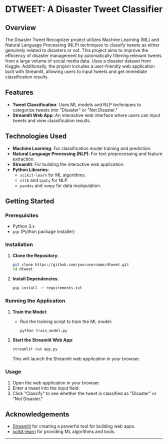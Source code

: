 
# DTWEET: A Disaster Tweet Classifier 

## Overview

The Disaster Tweet Recognizer project utilizes Machine Learning (ML) and Natural Language Processing (NLP) techniques to classify tweets as either genuinely related to disasters or not. This project aims to improve the efficiency of disaster management by automatically filtering relevant tweets from a large volume of social media data. Uses a disaster dataset from Kaggle. 
Additionally, the project includes a user-friendly web application built with Streamlit, allowing users to input tweets and get immediate classification results.

## Features

- **Tweet Classification**: Uses ML models and NLP techniques to categorize tweets into "Disaster" or "Not Disaster."
- **Streamlit Web App**: An interactive web interface where users can input tweets and view classification results.

## Technologies Used

- **Machine Learning**: For classification model training and prediction.
- **Natural Language Processing (NLP)**: For text preprocessing and feature extraction.
- **Streamlit**: For building the interactive web application.
- **Python Libraries**: 
  - `scikit-learn` for ML algorithms.
  - `nltk` and `spaCy` for NLP.
  - `pandas` and `numpy` for data manipulation.

## Getting Started

### Prerequisites

- Python 3.x
- `pip` (Python package installer)

### Installation

1. **Clone the Repository**:
   ```bash
   git clone https://github.com/yourusername/dtweet.git
   cd dtweet
   ```

2. **Install Dependencies**:
   ```bash
   pip install -r requirements.txt
   ```

### Running the Application

1. **Train the Model**:
   - Run the training script to train the ML model:
     ```bash
     python train_model.py
     ```

2. **Start the Streamlit Web App**:
   ```bash
   streamlit run app.py
   ```

   This will launch the Streamlit web application in your browser.

### Usage

1. Open the web application in your browser.
2. Enter a tweet into the input field.
3. Click "Classify" to see whether the tweet is classified as "Disaster" or "Not Disaster."


## Acknowledgements

- [Streamlit](https://streamlit.io/) for creating a powerful tool for building web apps.
- [scikit-learn](https://scikit-learn.org/) for providing ML algorithms and tools.

---

